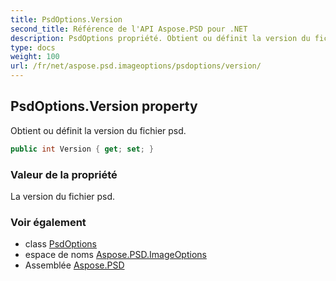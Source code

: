```yaml
---
title: PsdOptions.Version
second_title: Référence de l'API Aspose.PSD pour .NET
description: PsdOptions propriété. Obtient ou définit la version du fichier psd.
type: docs
weight: 100
url: /fr/net/aspose.psd.imageoptions/psdoptions/version/
---
```

## PsdOptions.Version property

Obtient ou définit la version du fichier psd.

```csharp
public int Version { get; set; }
```

### Valeur de la propriété

La version du fichier psd.

### Voir également

* class [PsdOptions](../)
* espace de noms [Aspose.PSD.ImageOptions](../../psdoptions/)
* Assemblée [Aspose.PSD](../../../)


